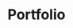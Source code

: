 ---
title: "Portfolio"
description: "Purdue SIGBots Projects"
draft: false


# custom style
custom_class: "" 
custom_attributes: "" 
custom_css: ""
---